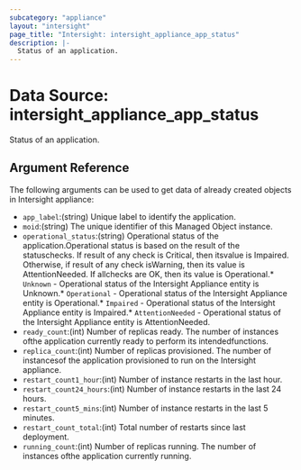 ```yaml
---
subcategory: "appliance"
layout: "intersight"
page_title: "Intersight: intersight_appliance_app_status"
description: |-
  Status of an application.
---
```


# Data Source: intersight_appliance_app_status
Status of an application.
## Argument Reference
The following arguments can be used to get data of already created objects in Intersight appliance:
* `app_label`:(string) Unique label to identify the application. 
* `moid`:(string) The unique identifier of this Managed Object instance. 
* `operational_status`:(string) Operational status of the application.Operational status is based on the result of the statuschecks. If result of any check is Critical, then itsvalue is Impaired. Otherwise, if result of any check isWarning, then its value is AttentionNeeded. If allchecks are OK, then its value is Operational.* `Unknown` - Operational status of the Intersight Appliance entity is Unknown.* `Operational` - Operational status of the Intersight Appliance entity is Operational.* `Impaired` - Operational status of the Intersight Appliance entity is Impaired.* `AttentionNeeded` - Operational status of the Intersight Appliance entity is AttentionNeeded. 
* `ready_count`:(int) Number of replicas ready.  The number of instances ofthe application currently ready to perform its intendedfunctions. 
* `replica_count`:(int) Number of replicas provisioned. The number of instancesof the application provisioned to run on the Intersight appliance. 
* `restart_count1_hour`:(int) Number of instance restarts in the last hour. 
* `restart_count24_hours`:(int) Number of instance restarts in the last 24 hours. 
* `restart_count5_mins`:(int) Number of instance restarts in the last 5 minutes. 
* `restart_count_total`:(int) Total number of restarts since last deployment. 
* `running_count`:(int) Number of replicas running. The number of instances ofthe application currently running. 
